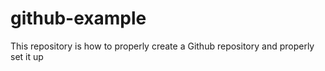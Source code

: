 # github-example
This repository is how to properly create a Github repository and properly set it up
